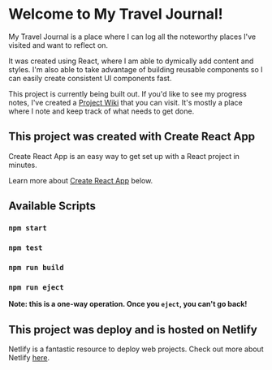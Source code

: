 # Welcome to My Travel Journal!

My Travel Journal is a place where I can log all the noteworthy places I've visited and want to reflect on.

It was created using React, where I am able to dymically add content and styles. I'm also able to take advantage of building reusable components so I can easily create consistent UI components fast.

This project is currently being built out. If you'd like to see my progress notes, I've created a [Project Wiki](https://github.com/caseyocampo/travel-journal/wiki) that you can visit. It's mostly a place where I note and keep track of what needs to get done.

## This project was created with Create React App

Create React App is an easy way to get set up with a React project in minutes.

Learn more about [Create React App](https://github.com/facebook/create-react-app) below.

## Available Scripts

### `npm start`

### `npm test`

### `npm run build`

### `npm run eject`

**Note: this is a one-way operation. Once you `eject`, you can't go back!**

## This project was deploy and is hosted on Netlify

Netlify is a fantastic resource to deploy web projects. Check out more about Netlify [here](https://www.netlify.com/).

